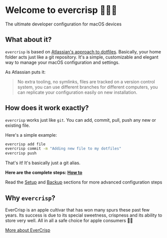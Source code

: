 # Welcome to evercrisp 👨‍💻🚀

The ultimate developer configuration for macOS devices

## What about it?

`evercrisp` is based on [Atlassian's approach to dotfiles](https://www.atlassian.com/git/tutorials/dotfiles). Basically, your home folder acts just like a git repository. It's a simple, customizable and elegant way to manage your macOS configuration and settings.

As Atlassian puts it:

> No extra tooling, no symlinks, files are tracked on a version control system, you can use different branches for different computers, you can replicate your configuration easily on new installation.

## How does it work exactly? 

`evercrisp` works just like `git`. You can add, commit, pull, push any new or existing file.

Here's a simple example:

```sh
evercrisp add file
evercrisp commit -m "Adding new file to my dotfiles"
evercrisp push
```

That's it! It's basically just a git alias.

**Here are the complete steps: [How to](https://github.com/r4dixx/evercrisp/wiki/1.-Home#1-howto)**

Read the [Setup](https://github.com/r4dixx/evercrisp/wiki/2.-Setup) and [Backup](https://github.com/r4dixx/evercrisp/wiki/3.-Backup) sections for more advanced configuration steps

## Why `evercrisp`?

EverCrisp is an apple cultivar that has won many spurs these past few years. Its success is due to its special sweetness, crispness and its ability to store very well. All in all a safe choice for apple consumers 🍎😋

[More about EverCrisp](https://en.wikipedia.org/wiki/EverCrisp)

